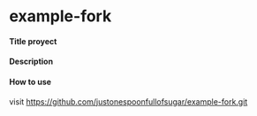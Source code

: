 # example-fork

#### Title proyect

#### Description

#### How to use

visit https://github.com/justonespoonfullofsugar/example-fork.git
